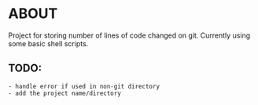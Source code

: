 # ABOUT

Project for storing number of lines of code changed on git. Currently using some basic shell scripts.

## TODO:
    - handle error if used in non-git directory
    - add the project name/directory